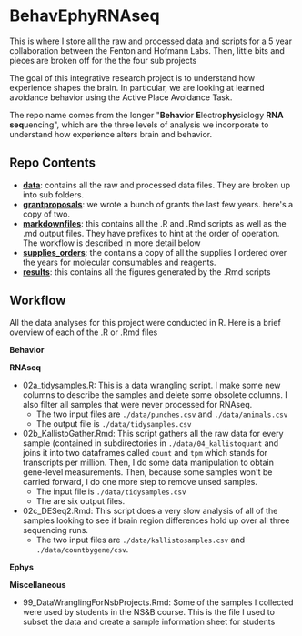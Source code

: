 # BehavEphyRNAseq
This is where I store all the raw and processed data and scripts for a 5 year collaboration between the Fenton and Hofmann Labs. Then, little bits and pieces are broken off for the the four sub projects

The goal of this integrative research project is to understand how experience shapes the brain. In particular, we are looking at learned avoidance behavior using the Active Place Avoidance Task. 

The repo name comes from the longer "**Behav**ior **E**lectro**phy**siology **RNA** **seq**uencing", which are the three levels of analysis we incorporate to understand how experience alters brain and behavior. 

## Repo Contents
- [**data**]((./data/)): contains all the raw and processed data files. They are broken up into sub folders. 
- [**grantproposals**](./grantproposals/): we wrote a bunch of grants the last few years. here's a copy of two.
- [**markdownfiles**](./markdownfiles/): this contains all the .R and .Rmd scripts as well as the .md output files. They have prefixes to hint at the order of operation. The workflow is described in more detail below
- [**supplies_orders**](./supplies_orders/): the contains a copy of all the supplies I ordered over the years for molecular consumables and reagents.
- [**results**](./results/): this contains all the figures generated by the .Rmd scripts

## Workflow
All the data analyses for this project were conducted in R. Here is a brief overview of each of the .R or .Rmd files

**Behavior**

**RNAseq**
- 02a_tidysamples.R: This is a data wrangling script. I make some new columns to describe the samples and delete some obsolete columns. I also filter all samples that were never processed for RNAseq. 
	- The two input files are `./data/punches.csv` and `./data/animals.csv`
	- The output file is `./data/tidysamples.csv` 
- 02b_KallistoGather.Rmd: This script gathers all the raw data for every sample (contained in subdirectories in `./data/04_kallistoquant` and joins it into two dataframes called `count` and `tpm` which stands for transcripts per million. Then, I do some data manipulation to obtain gene-level measurements. Then, because some samples won't be carried forward, I do one more step to remove unsed samples. 
	- The input file is `./data/tidysamples.csv `
	- The are six output files.
- 02c_DESeq2.Rmd: This script does a very slow analysis of all of the samples looking to see if brain region differences hold up over all three sequencing runs. 
	- The two input files are `./data/kallistosamples.csv` and `./data/countbygene/csv`.

**Ephys**


**Miscellaneous**
- 99_DataWranglingForNsbProjects.Rmd: Some of the samples I collected were used by students in the NS&B course. This is the file I used to subset the data and create a sample information sheet for students


